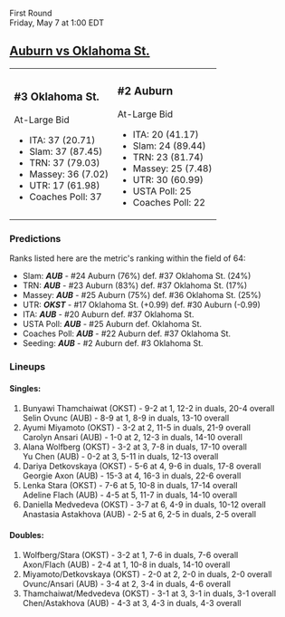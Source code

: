 First Round  
Friday, May 7 at 1:00 EDT
## [Auburn vs Oklahoma St.](https://www.ncaa.com/game/5833672) 

<table><tr><td>  

### #3 Oklahoma St.  

At-Large Bid  
- ITA: 37 (20.71)  
- Slam: 37 (87.45)  
- TRN: 37 (79.03)  
- Massey: 36 (7.02)  
- UTR: 17 (61.98)  
- Coaches Poll: 37  

</td><td>  

### #2 Auburn  

At-Large Bid  
- ITA: 20 (41.17)  
- Slam: 24 (89.44)  
- TRN: 23 (81.74)  
- Massey: 25 (7.48)  
- UTR: 30 (60.99)  
- USTA Poll: 25  
- Coaches Poll: 22  

</td></tr></table>  

 ### Predictions  

Ranks listed here are the metric's ranking within the field of 64:  
- Slam: ***AUB*** - #24 Auburn (76%) def. #37 Oklahoma St. (24%)  
- TRN: ***AUB*** - #23 Auburn (83%) def. #37 Oklahoma St. (17%)  
- Massey: ***AUB*** - #25 Auburn (75%) def. #36 Oklahoma St. (25%)  
- UTR: ***OKST*** - #17 Oklahoma St. (+0.99) def. #30 Auburn (-0.99)  
- ITA: ***AUB*** - #20 Auburn def. #37 Oklahoma St.  
- USTA Poll: ***AUB*** - #25 Auburn def. Oklahoma St.  
- Coaches Poll: ***AUB*** - #22 Auburn def. #37 Oklahoma St.  
- Seeding: ***AUB*** - #2 Auburn def. #3 Oklahoma St.  

 ### Lineups  

 #### Singles:  
1. Bunyawi Thamchaiwat (OKST) - 9-2 at 1, 12-2 in duals, 20-4 overall  
  Selin Ovunc (AUB) - 8-9 at 1, 8-9 in duals, 13-10 overall
2. Ayumi Miyamoto (OKST) - 3-2 at 2, 11-5 in duals, 21-9 overall  
  Carolyn Ansari (AUB) - 1-0 at 2, 12-3 in duals, 14-10 overall
3. Alana Wolfberg (OKST) - 3-2 at 3, 7-8 in duals, 17-10 overall  
  Yu Chen (AUB) - 0-2 at 3, 5-11 in duals, 12-13 overall
4. Dariya Detkovskaya (OKST) - 5-6 at 4, 9-6 in duals, 17-8 overall  
  Georgie Axon (AUB) - 15-3 at 4, 16-3 in duals, 22-6 overall
5. Lenka Stara (OKST) - 7-6 at 5, 10-8 in duals, 17-14 overall  
  Adeline Flach (AUB) - 4-5 at 5, 11-7 in duals, 14-10 overall
6. Daniella Medvedeva (OKST) - 3-7 at 6, 4-9 in duals, 10-12 overall  
  Anastasia Astakhova (AUB) - 2-5 at 6, 2-5 in duals, 2-5 overall

 #### Doubles:  
1. Wolfberg/Stara (OKST) - 3-2 at 1, 7-6 in duals, 7-6 overall  
  Axon/Flach (AUB) - 2-4 at 1, 10-8 in duals, 14-10 overall
2. Miyamoto/Detkovskaya (OKST) - 2-0 at 2, 2-0 in duals, 2-0 overall  
  Ovunc/Ansari (AUB) - 3-4 at 2, 3-4 in duals, 4-6 overall
3. Thamchaiwat/Medvedeva (OKST) - 3-1 at 3, 3-1 in duals, 3-1 overall  
  Chen/Astakhova (AUB) - 4-3 at 3, 4-3 in duals, 4-3 overall